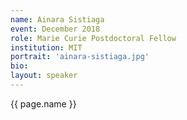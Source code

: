 ```yaml
---
name: Ainara Sistiaga
event: December 2018
role: Marie Curie Postdoctoral Fellow
institution: MIT
portrait: 'ainara-sistiaga.jpg'
bio:
layout: speaker
---
```


{{ page.name }}